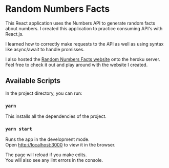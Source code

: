 # Random Numbers Facts
This React application uses the Numbers API to generate random facts about numbers. I created this application to practice consuming API's with React.js.

I learned how to correctly make requests to the API as well as using syntax like async/await to handle promisses. 

I also hosted the [Random Numbers Facts website](http://random-numbers-facts.herokuapp.com/ "Try Me!") onto the heroku server. Feel free to check it out and play around with the website I created.

## Available Scripts

In the project directory, you can run:

### `yarn`
This installs all the dependencies of the project.

### `yarn start`

Runs the app in the development mode.<br />
Open [http://localhost:3000](http://localhost:3000) to view it in the browser.

The page will reload if you make edits.<br />
You will also see any lint errors in the console.
